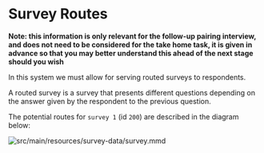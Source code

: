 # Survey Routes

__Note: this information is only relevant for the follow-up pairing interview, and does not need to be considered for the take home task, it is given in advance so that you may better understand this ahead of the next stage should you wish__

In this system we must allow for serving routed surveys to respondents.

A routed survey is a survey that presents different questions depending on the answer given by the respondent to the previous question.

The potential routes for `survey 1` (id `200`) are described in the diagram below:

![src/main/resources/survey-data/survey.mmd](https://mermaid.ink/img/pako:H4sIAAAAAAAAA82WXWvCMBSG7%2F0VIdct9FOr13q3waZ3IyDBZK7QJhLTjWL972uSVpSm2jHY2l71%0AvOc5eZsPck4TAOCOEwoXALqui5hMZUYXYFOIT1qCNS9kyvZgmeK9wDliOoeKyzeon9eCHmXK2db3%0APHAyMfXwg4oCzI5fVGy9PsHvE4I%2BIewTIiOcEes480fhrCvE%2FZaDUVi2OQv%2F0pnNQDTaqYlH62z6%0A34s2G8XUdIU7RzAZhWWbs%2FkonD2ezI3EQm6b66SqXLeqbi%2BMBUCwfrs3STfZ18newOxQZ%2FsOCBwQ%0AOrU%2FAiIL6lvQwAzkgAsdmQKxpUBgKRB3CvQNH1vo%2BWA6tNDRLa3Q0IJGFnR6hSouGMjNNHfH5%2FTx%0AX%2Fb5nFnQ5Cfrk%2FxqhuctvWKk3cbtloWOap9yKnKcEtVB6SOJoPygOUVQpTFaSIEzBB0jUaHizdFF%0AMMNl3WEtU0F3ajzDPK2bdA2ojqx8wYTUfZjRE2OzPmLn1gMuJN%2BUbFfr7zg7Uh0sDgRL2rRqNwol%0AqeTiuen7dP%2Bn4wfM3jhXuVIU10VWGmjik%2FPkG0w%2BIzs4CgAA%0A?type=png?bgColor=FFFFFF)